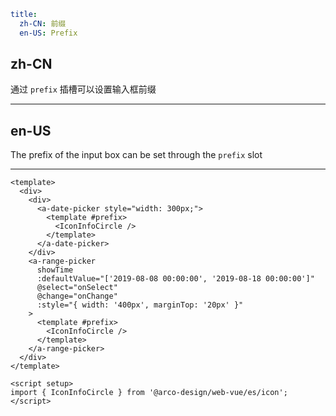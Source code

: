 ```yaml
title:
  zh-CN: 前缀
  en-US: Prefix
```

## zh-CN

通过 `prefix` 插槽可以设置输入框前缀

---

## en-US

The prefix of the input box can be set through the `prefix` slot

---

```vue
<template>
  <div>
    <div>
      <a-date-picker style="width: 300px;">
        <template #prefix>
          <IconInfoCircle />
        </template>
      </a-date-picker>
    </div>
    <a-range-picker
      showTime
      :defaultValue="['2019-08-08 00:00:00', '2019-08-18 00:00:00']"
      @select="onSelect"
      @change="onChange"
      :style="{ width: '400px', marginTop: '20px' }"
    >
      <template #prefix>
        <IconInfoCircle />
      </template>
    </a-range-picker>
  </div>
</template>

<script setup>
import { IconInfoCircle } from '@arco-design/web-vue/es/icon';
</script>
```

